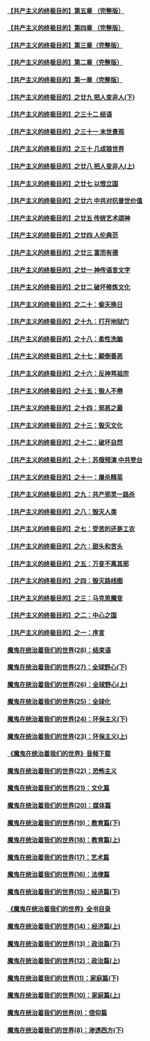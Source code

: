 #### [【共产主义的终极目的】第五章 （完整版）](../pages/nsc422/n11428912.md?t=08140216) 

#### [【共产主义的终极目的】第四章 （完整版）](../pages/nsc422/n11428907.md?t=08140216) 

#### [【共产主义的终极目的】第三章（完整版）](../pages/nsc422/n11428848.md?t=08140216) 

#### [【共产主义的终极目的】第二章（完整版）](../pages/nsc422/n11428831.md?t=08140216) 

#### [【共产主义的终极目的】第一章（完整版）](../pages/nsc422/n11417651.md?t=08140216) 

#### [【共产主义的终极目的】之廿九 把人变非人(下)](../pages/nsc422/n11344140.md?t=08140216) 

#### [【共产主义的终极目的】之三十二 结语](../pages/nsc422/n11360535.md?t=08140216) 

#### [【共产主义的终极目的】之三十一 末世景观](../pages/nsc422/n11351129.md?t=08140216) 

#### [【共产主义的终极目的】之三十 几成狼世界](../pages/nsc422/n11348280.md?t=08140216) 

#### [【共产主义的终极目的】之廿八 把人变非人(上)](../pages/nsc422/n11340492.md?t=08140216) 

#### [【共产主义的终极目的】之廿七 以恨立国](../pages/nsc422/n11336944.md?t=08140216) 

#### [【共产主义的终极目的】之廿六 中共对抗普世价值](../pages/nsc422/n11324785.md?t=08140216) 

#### [【共产主义的终极目的】之廿五 传统艺术颂神](../pages/nsc422/n11296396.md?t=08140216) 

#### [【共产主义的终极目的】之廿四 人伦典范](../pages/nsc422/n11296397.md?t=08140216) 

#### [【共产主义的终极目的】之廿三 富而有德](../pages/nsc422/n11283598.md?t=08140216) 

#### [【共产主义的终极目的】之廿一 神传语言文字](../pages/nsc422/n11263265.md?t=08140216) 

#### [【共产主义的终极目的】之廿二 破坏修炼文化](../pages/nsc422/n11245728.md?t=08140216) 

#### [【共产主义的终极目的】之二十：偷天换日](../pages/nsc422/n11238846.md?t=08140216) 

#### [【共产主义的终极目的】之十九：打开地狱门](../pages/nsc422/n11206376.md?t=08140216) 

#### [【共产主义的终极目的】之十八：柔性洗脑](../pages/nsc422/n11199994.md?t=08140216) 

#### [【共产主义的终极目的】之十七：颠倒善恶](../pages/nsc422/n11179782.md?t=08140216) 

#### [【共产主义的终极目的】之十六：反神骂祖宗](../pages/nsc422/n11166798.md?t=08140216) 

#### [【共产主义的终极目的】之十五：毁人不倦](../pages/nsc422/n11166792.md?t=08140216) 

#### [【共产主义的终极目的】之十四：邪恶之最](../pages/nsc422/n11150249.md?t=08140216) 

#### [【共产主义的终极目的】之十三：毁灭文化](../pages/nsc422/n11135227.md?t=08140216) 

#### [【共产主义的终极目的】之十二：破坏自然](../pages/nsc422/n11135214.md?t=08140216) 

#### [【共产主义的终极目的】之十：苏俄预演 中共登台](../pages/nsc422/n11118424.md?t=08140216) 

#### [【共产主义的终极目的】之十一：屠杀精英](../pages/nsc422/n11118442.md?t=08140216) 

#### [【共产主义的终极目的】之九：共产邪灵一路杀](../pages/nsc422/n11114139.md?t=08140216) 

#### [【共产主义的终极目的】之八：毁灭人类](../pages/nsc422/n11108503.md?t=08140216) 

#### [【共产主义的终极目的】之七：受苦的还是工农](../pages/nsc422/n11101809.md?t=08140216) 

#### [【共产主义的终极目的】之六：甜头和苦头](../pages/nsc422/n11096971.md?t=08140216) 

#### [【共产主义的终极目的】之五：万变不离其邪](../pages/nsc422/n11091285.md?t=08140216) 

#### [【共产主义的终极目的】之四：毁灭路线图](../pages/nsc422/n11086284.md?t=08140216) 

#### [【共产主义的终极目的】之三：马克思魔变](../pages/nsc422/n11061941.md?t=08140216) 

#### [【共产主义的终极目的】之二：中心之国](../pages/nsc422/n11047728.md?t=08140216) 

#### [【共产主义的终极目的】之一：序言](../pages/nsc422/n11086077.md?t=08140216) 

#### [魔鬼在统治着我们的世界(28)：结束语](../pages/nsc422/n10936246.md?t=08140216) 

#### [魔鬼在统治着我们的世界(27)：全球野心(下)](../pages/nsc422/n10928319.md?t=08140216) 

#### [魔鬼在统治着我们的世界(26)：全球野心(上)](../pages/nsc422/n10900318.md?t=08140216) 

#### [魔鬼在统治着我们的世界(25)：全球化](../pages/nsc422/n10788205.md?t=08140216) 

#### [魔鬼在统治着我们的世界(24)：环保主义(下)](../pages/nsc422/n10695307.md?t=08140216) 

#### [魔鬼在统治着我们的世界(23)：环保主义(上)](../pages/nsc422/n10688613.md?t=08140216) 

#### [《魔鬼在统治着我们的世界》音频下载](../pages/nsc422/n10635553.md?t=08140216) 

#### [魔鬼在统治着我们的世界(22)：恐怖主义](../pages/nsc422/n10614727.md?t=08140216) 

#### [魔鬼在统治着我们的世界(21)：文化篇](../pages/nsc422/n10597706.md?t=08140216) 

#### [魔鬼在统治着我们的世界(20)：媒体篇](../pages/nsc422/n10586579.md?t=08140216) 

#### [魔鬼在统治着我们的世界(19)：教育篇(下)](../pages/nsc422/n10564808.md?t=08140216) 

#### [魔鬼在统治着我们的世界(18)：教育篇(上)](../pages/nsc422/n10526970.md?t=08140216) 

#### [魔鬼在统治着我们的世界(17)：艺术篇](../pages/nsc422/n10499093.md?t=08140216) 

#### [魔鬼在统治着我们的世界(16)：法律篇](../pages/nsc422/n10485969.md?t=08140216) 

#### [魔鬼在统治着我们的世界(15)：经济篇(下)](../pages/nsc422/n10469975.md?t=08140216) 

#### [《魔鬼在统治着我们的世界》全书目录](../pages/nsc422/n10464261.md?t=08140216) 

#### [魔鬼在统治着我们的世界(14)：经济篇(上)](../pages/nsc422/n10457370.md?t=08140216) 

#### [魔鬼在统治着我们的世界(13)：政治篇(下)](../pages/nsc422/n10448270.md?t=08140216) 

#### [魔鬼在统治着我们的世界(12)：政治篇(上)](../pages/nsc422/n10444576.md?t=08140216) 

#### [魔鬼在统治着我们的世界(11)：家庭篇(下)](../pages/nsc422/n10440961.md?t=08140216) 

#### [魔鬼在统治着我们的世界(10)：家庭篇(上)](../pages/nsc422/n10435448.md?t=08140216) 

#### [魔鬼在统治着我们的世界(9)：信仰篇](../pages/nsc422/n10432159.md?t=08140216) 

#### [魔鬼在统治着我们的世界(8)：渗透西方(下)](../pages/nsc422/n10429603.md?t=08140216) 

